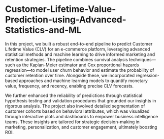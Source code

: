 # Customer-Lifetime-Value-Prediction-using-Advanced-Statistics-and-ML
In this project, we built a robust end-to-end pipeline to predict Customer Lifetime Value (CLV) for an e-commerce platform, leveraging advanced statistical methods and machine learning to drive informed marketing and retention strategies. The pipeline combines survival analysis techniques—such as the Kaplan-Meier estimator and Cox proportional hazards regression—to model user churn behavior and estimate the probability of customer retention over time. Alongside these, we incorporated regression-based approaches and machine learning models to quantify monetary value, frequency, and recency, enabling precise CLV forecasts.

We further enhanced the reliability of predictions through statistical hypothesis testing and validation procedures that grounded our insights in rigorous analysis. The project also involved detailed segmentation of customer cohorts based on behavioral attributes, which was visualized through interactive plots and dashboards to empower business intelligence teams. These insights are tailored for strategic decision-making in marketing, personalization, and customer engagement, ultimately boosting ROI.
